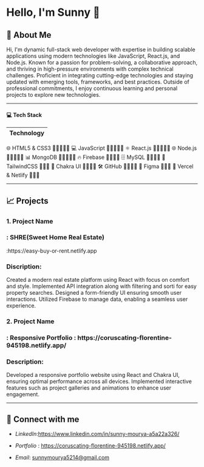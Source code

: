   <h1>Hello, I'm Sunny 👋</h1>

## 👤 About Me 
 Hi, I'm  dynamic full-stack web developer with expertise in building scalable applications using modern technologies like JavaScript, React.js, and Node.js. Known for a passion for problem-solving, a collaborative approach, and thriving in high-pressure environments with complex technical challenges. Proficient in integrating cutting-edge technologies and staying updated with emerging tools, frameworks, and best practices. Outside of professional commitments, I enjoy continuous learning and personal projects to explore new technologies.

---

#### 💻 Tech Stack

| Technology      |
|----------------------|
 🌐 HTML5 & CSS3     🌟🌟🌟🌟🌟 
 💻 JavaScript       🌟🌟🌟🌟🌟 
 ⚛️ React.js         🌟🌟🌟🌟🌟 
 🌐 Node.js          🌟🌟🌟🌟🌟 
 📊 MongoDB          🌟🌟🌟🌟🌟 
 🔥 Firebase         🌟🌟🌟🌟 
 🗄️ MySQL            🌟🌟🌟🌟 
 🎨 TailwindCSS      🌟🌟🌟 
 🎯 Chakra UI        🌟🌟🌟🌟 
 🛠️ GitHub           🌟🌟🌟🌟 
 🎨 Figma            🌟🌟🌟 
 🚀 Vercel & Netlify 🌟🌟🌟




---

## 📈 Projects
<h3>1. Project Name</h3><h3>: SHRE(Sweet Home Real Estate)</h3>:https://easy-buy-or-rent.netlify.app <br/>
<h3>Discription:</h3> Created a modern real estate platform using React with
focus on comfort and style.
Implemented API integration along with filtering and sorti
for easy property searches.
Designed a form-friendly UI ensuring smooth user
interactions.
Utilized Firebase to manage data, enabling a seamless user
experience.

<h3>2. Project Name <h3/>:  Responsive Portfolio : https://coruscating-florentine-945198.netlify.app/

 <h3>Description:</h3> Developed a responsive portfolio website using React and Chakra UI, ensuring optimal performance across all devices.
Implemented interactive features such as project galleries and animations to enhance user engagement.

---

## 🔎 Connect with me
- *LinkedIn*:https://www.linkedin.com/in/sunny-mourya-a5a22a326/
- *Portfolio* : https://coruscating-florentine-945198.netlify.app/

- *Email*: sunnymourya5214@gmail.com

